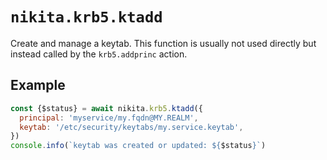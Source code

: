 
# `nikita.krb5.ktadd`

Create and manage a keytab. This function is usually not used directly but instead called by the `krb5.addprinc` action.

## Example

```js
const {$status} = await nikita.krb5.ktadd({
  principal: 'myservice/my.fqdn@MY.REALM',
  keytab: '/etc/security/keytabs/my.service.keytab',
})
console.info(`keytab was created or updated: ${$status}`)
```
